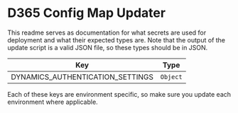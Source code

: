 # D365 Config Map Updater

This readme serves as documentation for what secrets are used for deployment and
what their expected types are. Note that the output of the update script is a
valid JSON file, so these types should be in JSON.

| Key                              | Type     |
|----------------------------------|----------|
| DYNAMICS_AUTHENTICATION_SETTINGS | `Object` |

Each of these keys are environment specific, so make sure you update each
environment where applicable.
